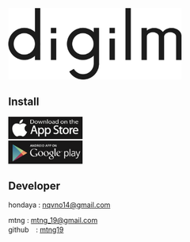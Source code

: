 <img src="https://github.com/hondaya14/digilm-docs/blob/master/icon/digilm_logo.png" width="350px">
<br>

## Install

<a href="https://apps.apple.com/app/digilm/id1538150738"><img src="https://github.com/hondaya14/digilm-docs/blob/master/icon/app_store_icon.png" width="150px"> </a><br>
<a href="https://play.google.com/store/apps/details?id=nqvno14.honhon.digilm"><img src="https://github.com/hondaya14/digilm-docs/blob/master/icon/play_store_icon.png" width="150px"></a>

## Developer
hondaya : <nqvno14@gmail.com>  

mtng : <mtng_19@gmail.com>  
    github　: [mtng19](https://github.com/mtng19)
